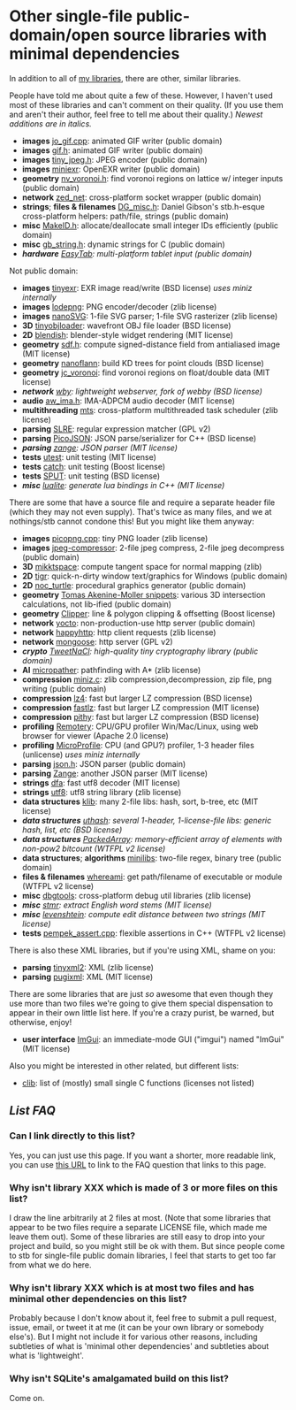 # Other single-file public-domain/open source libraries with minimal dependencies

In addition to all of [my libraries](https://github.com/nothings/stb), there are other, similar libraries.

People have told me about quite a few of these. However, I haven't used most of these libraries
and can't comment on their quality. (If you use them and aren't their author, feel
free to tell me about their quality.) _Newest additions are in italics._

- **images** [jo_gif.cpp](http://www.jonolick.com/home/gif-writer): animated GIF writer (public domain)
- **images** [gif.h](https://github.com/ginsweater/gif-h): animated GIF writer (public domain)
- **images** [tiny_jpeg.h](https://github.com/serge-rgb/TinyJPEG/blob/master/tiny_jpeg.h): JPEG encoder (public domain)
- **images** [miniexr](https://github.com/aras-p/miniexr): OpenEXR writer (public domain)
- **geometry** [nv_voronoi.h](http://www.icculus.org/~mordred/nvlib/): find voronoi regions on lattice w/ integer inputs (public domain)
- **network** [zed_net](https://github.com/ZedZull/zed_net): cross-platform socket wrapper (public domain)
- **strings**; **files & filenames** [DG_misc.h](https://github.com/DanielGibson/Snippets/): Daniel Gibson's stb.h-esque cross-platform helpers: path/file, strings (public domain)
- **misc** [MakeID.h](http://www.humus.name/3D/MakeID.h): allocate/deallocate small integer IDs efficiently (public domain)
- **misc** [gb_string.h](https://github.com/gingerBill/gb): dynamic strings for C (public domain)
- _**hardware** [EasyTab](https://github.com/ApoorvaJ/EasyTab): multi-platform tablet input (public domain)_

Not public domain:

- **images** [tinyexr](https://github.com/syoyo/tinyexr): EXR image read/write (BSD license)  *uses miniz internally*
- **images** [lodepng](http://lodev.org/lodepng/): PNG encoder/decoder (zlib license)
- **images** [nanoSVG](https://github.com/memononen/nanosvg): 1-file SVG parser; 1-file SVG rasterizer (zlib license)
- **3D** [tinyobjloader](https://github.com/syoyo/tinyobjloader): wavefront OBJ file loader (BSD license)
- **2D** [blendish](https://bitbucket.org/duangle/oui-blendish/src): blender-style widget rendering (MIT license)
- **geometry** [sdf.h](https://github.com/memononen/SDF): compute signed-distance field from antialiased image (MIT license)
- **geometry** [nanoflann](https://github.com/jlblancoc/nanoflann): build KD trees for point clouds (BSD license)
- **geometry** [jc_voronoi](https://github.com/JCash/voronoi): find voronoi regions on float/double data (MIT license)
- _**network** [wby](https://github.com/vurtun/wby): lightweight webserver, fork of webby (BSD license)_
- **audio** [aw_ima.h](https://github.com/afterwise/aw-ima/blob/master/aw-ima.h): IMA-ADPCM audio decoder (MIT license)
- **multithreading** [mts](https://github.com/vurtun/mts): cross-platform multithreaded task scheduler (zlib license)
- **parsing** [SLRE](https://github.com/cesanta/slre): regular expression matcher (GPL v2)
- **parsing** [PicoJSON](https://github.com/kazuho/picojson): JSON parse/serializer for C++ (BSD license)
- _**parsing** [zange](https://github.com/vurtun/zange): JSON parser (MIT license)_
- **tests** [utest](https://github.com/evolutional/utest): unit testing (MIT license)
- **tests** [catch](https://github.com/philsquared/Catch): unit testing (Boost license)
- **tests** [SPUT](http://www.lingua-systems.com/unit-testing/): unit testing (BSD license)
- _**misc** [lualite](https://github.com/janezz55/lualite/): generate lua bindings in C++ (MIT license)_

There are some that have a source file and require a separate header file (which they may
not even supply). That's twice as many files, and we at nothings/stb cannot condone
this! But you might like them anyway:

- **images** [picopng.cpp](http://lodev.org/lodepng/picopng.cpp): tiny PNG loader (zlib license)
- **images** [jpeg-compressor](https://github.com/richgel999/jpeg-compressor): 2-file jpeg compress, 2-file jpeg decompress (public domain)
- **3D** [mikktspace](https://svn.blender.org/svnroot/bf-blender/trunk/blender/intern/mikktspace/): compute tangent space for normal mapping (zlib)
- **2D** [tigr](https://bitbucket.org/rmitton/tigr/src): quick-n-dirty window text/graphics for Windows (public domain)
- **2D** [noc_turtle](https://github.com/guillaumechereau/noc): procedural graphics generator (public domain)
- **geometry** [Tomas Akenine-Moller snippets](http://fileadmin.cs.lth.se/cs/Personal/Tomas_Akenine-Moller/code/): various 3D intersection calculations, not lib-ified (public domain)
- **geometry** [Clipper](http://www.angusj.com/delphi/clipper.php): line & polygon clipping & offsetting (Boost license)
- **network** [yocto](https://github.com/tom-seddon/yhs): non-production-use http server (public domain)
- **network** [happyhttp](http://scumways.com/happyhttp/happyhttp.html): http client requests (zlib license)
- **network** [mongoose](https://github.com/cesanta/mongoose): http server (GPL v2)
- _**crypto** [TweetNaCl](http://tweetnacl.cr.yp.to/software.html): high-quality tiny cryptography library (public domain)_
- **AI** [micropather](http://www.grinninglizard.com/MicroPather/): pathfinding with A* (zlib license)
- **compression** [miniz.c](https://github.com/richgel999/miniz): zlib compression,decompression, zip file, png writing (public domain)
- **compression** [lz4](https://github.com/Cyan4973/lz4): fast but larger LZ compression (BSD license)
- **compression** [fastlz](https://code.google.com/p/fastlz/source/browse/#svn%2Ftrunk): fast but larger LZ compression (MIT license)
- **compression** [pithy](https://github.com/johnezang/pithy): fast but larger LZ compression (BSD license)
- **profiling** [Remotery](https://github.com/Celtoys/Remotery): CPU/GPU profiler Win/Mac/Linux, using web browser for viewer (Apache 2.0 license)
- **profiling** [MicroProfile](https://bitbucket.org/jonasmeyer/microprofile): CPU (and GPU?) profiler, 1-3 header files (unlicense) *uses miniz internally*
- **parsing** [json.h](https://github.com/sheredom/json.h): JSON parser (public domain)
- **parsing** [Zange](https://github.com/vurtun/zange/blob/master/json.c): another JSON parser (MIT license)
- **strings** [dfa](http://bjoern.hoehrmann.de/utf-8/decoder/dfa/): fast utf8 decoder (MIT license)
- **strings** [utf8](https://github.com/sheredom/utf8.h): utf8 string library (zlib license)
- **data structures** [klib](http://attractivechaos.github.io/klib/): many 2-file libs: hash, sort, b-tree, etc (MIT license)
- _**data structures** [uthash](https://github.com/troydhanson/uthash): several 1-header, 1-license-file libs: generic hash, list, etc (BSD license)_
- _**data structures** [PackedArray](https://github.com/gpakosz/PackedArray): memory-efficient array of elements with non-pow2 bitcount (WTFPL v2 license)_
- **data structures**; **algorithms** [minilibs](https://github.com/ccxvii/minilibs): two-file regex, binary tree (public domain)
- **files & filenames** [whereami](https://github.com/gpakosz/whereami): get path/filename of executable or module (WTFPL v2 license)
- **misc** [dbgtools](https://github.com/wc-duck/dbgtools): cross-platform debug util libraries (zlib license)
- _**misc** [stmr](https://github.com/wooorm/stmr.c): extract English word stems (MIT license)_
- _**misc** [levenshtein](https://github.com/wooorm/levenshtein.c): compute edit distance between two strings (MIT license)_
- **tests** [pempek_assert.cpp](https://github.com/gpakosz/Assert/tree/master/src): flexible assertions in C++ (WTFPL v2 license)

There is also these XML libraries, but if you're using XML, shame on you:

- **parsing** [tinyxml2](https://github.com/leethomason/tinyxml2): XML (zlib license)
- **parsing** [pugixml](http://pugixml.org/): XML (MIT license)

There are some libraries that are just _so_ awesome that even though they use more
than two files we're going to give them special dispensation to appear in their own
little list here. If you're a crazy purist, be warned, but otherwise, enjoy!

- **user interface** [ImGui](https://github.com/ocornut/imgui): an immediate-mode GUI ("imgui") named "ImGui" (MIT license)

Also you might be interested in other related, but different lists:

- [clib](https://github.com/clibs/clib/wiki/Packages): list of (mostly) small single C functions (licenses not listed)

## *List FAQ*

### Can I link directly to this list?

Yes, you can just use this page. If you want a shorter, more readable link, you can use [this URL](https://github.com/nothings/stb#other_libs) to link to the FAQ question that links to this page.

### Why isn't library XXX which is made of 3 or more files on this list?

I draw the line arbitrarily at 2 files at most. (Note that some libraries that appear to
be two files require a separate LICENSE file, which made me leave them out). Some of these
libraries are still easy to drop into your project and build, so you might still be ok with them.
But since people come to stb for single-file public domain libraries, I feel that starts
to get too far from what we do here.

### Why isn't library XXX which is at most two files and has minimal other dependencies on this list?

Probably because I don't know about it, feel free to submit a pull request, issue, email, or tweet it at
me (it can be your own library or somebody else's). But I might not include it for various
other reasons, including subtleties of what is 'minimal other dependencies' and subtleties
about what is 'lightweight'.

### Why isn't SQLite's amalgamated build on this list?

Come on.


